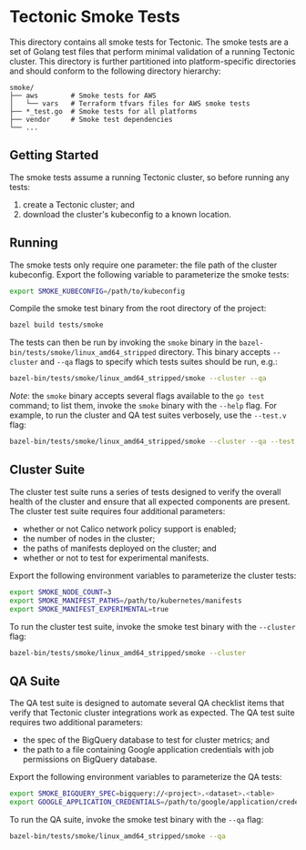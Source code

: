 # Tectonic Smoke Tests

This directory contains all smoke tests for Tectonic.
The smoke tests are a set of Golang test files that perform minimal validation of a running Tectonic cluster.
This directory is further partitioned into platform-specific directories and should conform to the following directory hierarchy:

```
smoke/
├── aws        # Smoke tests for AWS
│   └── vars   # Terraform tfvars files for AWS smoke tests
├── *_test.go  # Smoke tests for all platforms
├── vendor     # Smoke test dependencies
└── ...
```

## Getting Started

The smoke tests assume a running Tectonic cluster, so before running any tests:
1. create a Tectonic cluster; and
2. download the cluster's kubeconfig to a known location.

## Running

The smoke tests only require one parameter: the file path of the cluster kubeconfig.
Export the following variable to parameterize the smoke tests:

```sh
export SMOKE_KUBECONFIG=/path/to/kubeconfig
```

Compile the smoke test binary from the root directory of the project:

```sh
bazel build tests/smoke
```

The tests can then be run by invoking the `smoke` binary in the `bazel-bin/tests/smoke/linux_amd64_stripped` directory.
This binary accepts `--cluster` and `--qa` flags to specify which tests suites should be run, e.g.:

```sh
bazel-bin/tests/smoke/linux_amd64_stripped/smoke --cluster --qa
```

*Note*: the `smoke` binary accepts several flags available to the `go test` command; to list them, invoke the `smoke` binary with the `--help` flag.
For example, to run the cluster and QA test suites verbosely, use the `--test.v` flag:

```sh
bazel-bin/tests/smoke/linux_amd64_stripped/smoke --cluster --qa --test.v
```

## Cluster Suite

The cluster test suite runs a series of tests designed to verify the overall health of the cluster and ensure that all expected components are present.
The cluster test suite requires four additional parameters:

* whether or not Calico network policy support is enabled;
* the number of nodes in the cluster;
* the paths of manifests deployed on the cluster; and
* whether or not to test for experimental manifests.

Export the following environment variables to parameterize the cluster tests:

```sh
export SMOKE_NODE_COUNT=3
export SMOKE_MANIFEST_PATHS=/path/to/kubernetes/manifests
export SMOKE_MANIFEST_EXPERIMENTAL=true
```

To run the cluster test suite, invoke the smoke test binary with the `--cluster` flag:
```sh
bazel-bin/tests/smoke/linux_amd64_stripped/smoke --cluster
```

## QA Suite

The QA test suite is designed to automate several QA checklist items that verify that Tectonic cluster integrations work as expected.
The QA test suite requires two additional parameters:

* the spec of the BigQuery database to test for cluster metrics; and
* the path to a file containing Google application credentials with job permissions on BigQuery database.

Export the following environment variables to parameterize the QA tests:

```sh
export SMOKE_BIGQUERY_SPEC=bigquery://<project>.<dataset>.<table>
export GOOGLE_APPLICATION_CREDENTIALS=/path/to/google/application/credentials
```

To run the QA suite, invoke the smoke test binary with the `--qa` flag:
```sh
bazel-bin/tests/smoke/linux_amd64_stripped/smoke --qa
```
